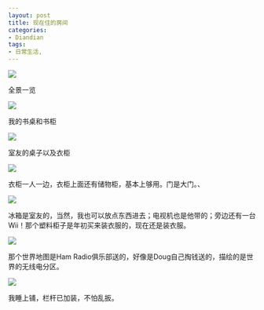 ```yaml
---
layout: post
title: 现在住的房间
categories:
- Diandian
tags:
- 日常生活, 
---
```

<p><img src="http://m2.img.srcdd.com/farm5/d/2012/0627/10/1C6B9E3832C688714BB20AA6144477EB_B500_900_500_374.PNG" /></p>
<p>全景一览</p>
<p><img src="http://m3.img.srcdd.com/farm5/d/2012/0627/10/2D1428FB94C731E7EFBBF3D90799B03B_B500_900_500_374.PNG" /></p>
<p>我的书桌和书柜</p>
<p><img src="http://m3.img.srcdd.com/farm5/d/2012/0627/10/D8BCB21AD3D4897CD48BC4FDB04F753B_B500_900_500_374.PNG" /></p>
<p>室友的桌子以及衣柜</p>
<p><img src="http://m1.img.srcdd.com/farm5/d/2012/0627/10/AEB31966906DF31F7F0D924062264894_B500_900_500_374.PNG" /></p>
<p>衣柜一人一边，衣柜上面还有储物柜，基本上够用。门是大门。、</p>
<p><img src="http://m1.img.srcdd.com/farm5/d/2012/0627/10/78C5FC4D520DB797794AB114B2E27FA0_B500_900_500_374.PNG" /></p>
<p>冰箱是室友的，当然，我也可以放点东西进去；电视机也是他带的；旁边还有一台Wii！那个塑料柜子是年初买来装衣服的，现在还是装衣服。</p>
<p><img src="http://m1.img.srcdd.com/farm5/d/2012/0627/10/44A74BF24E281BCCA2BF09D0B0F47183_B500_900_500_374.PNG" /></p>
<p>那个世界地图是Ham Radio俱乐部送的，好像是Doug自己掏钱送的，描绘的是世界的无线电分区。</p>
<p><img src="http://m2.img.srcdd.com/farm5/d/2012/0627/10/05A4B415F5448229B96C91490D67E72C_B500_900_500_374.PNG" /></p>
<p>我睡上铺，栏杆已加装，不怕乱扳。<br /><br /><br /><br /><br /><br /></p>
<p></p>